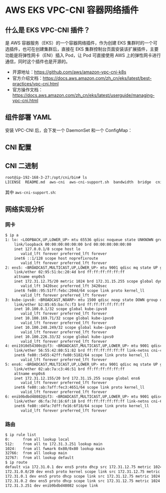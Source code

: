 # AWS EKS VPC-CNI 容器网络插件

## 什么是 EKS VPC-CNI 插件？

是 AWS 容器服务（EKS）的一个容器网络插件，作为创建 EKS 集群时的一个可选插件，也可在创建集群后，直接在 EKS 集群控制台页面安装该扩展插件，主要功能是将弹性网卡（ENI）插入 Pod，让 Pod 可直接使用 AWS 上的弹性网卡进行通信，同时这个插件也是开源的。

- 开源地址：https://github.com/aws/amazon-vpc-cni-k8s
- 官方介绍文档：https://docs.aws.amazon.com/zh_cn/eks/latest/best-practices/vpc-cni.html
- 官方操作文档：https://docs.aws.amazon.com/zh_cn/eks/latest/userguide/managing-vpc-cni.html

## 组件部署 YAML

安装 VPC-CNI 后，会下发一个 DaemonSet 和一个 ConfigMap：

<Tabs>
  <TabItem value="1" label="DaemonSet">
    <FileBlock file="vendor/aws/aws-node-daemonset.yaml" showLineNumbers />
  </TabItem>
  <TabItem value="2" label="ConfigMap">
    <FileBlock file="vendor/aws/amazon-vpc-cni-configmap.yaml" showLineNumbers />
  </TabItem>
</Tabs>

## CNI 配置

<FileBlock file="vendor/aws/10-aws.conflist.json" showLineNumbers title="/etc/cni/net.d/10-aws.conflist" language="json" />

## CNI 二进制

```bash
root@ip-192-168-3-27:/opt/cni/bin# ls
LICENSE  README.md  aws-cni  aws-cni-support.sh  bandwidth  bridge  cnitool  dhcp  dummy  egress-cni  firewall  host-device  host-local  ipvlan  loopback  macvlan  portmap  ptp  sbr  static  tap  tuning  vlan  vrf
```

其中 `aws-cni-support.sh`:

<FileBlock file="vendor/aws/aws-cni-support.sh" showLineNumbers title="/opt/cni/bin/aws-cni-support.sh" />

## 网络实现分析

### 网卡

```bash
$ ip a
1: lo: <LOOPBACK,UP,LOWER_UP> mtu 65536 qdisc noqueue state UNKNOWN group default qlen 1000
    link/loopback 00:00:00:00:00:00 brd 00:00:00:00:00:00
    inet 127.0.0.1/8 scope host lo
       valid_lft forever preferred_lft forever
    inet6 ::1/128 scope host noprefixroute
       valid_lft forever preferred_lft forever
2: ens5: <BROADCAST,MULTICAST,UP,LOWER_UP> mtu 9001 qdisc mq state UP group default qlen 1000
    link/ether 02:95:51:bc:20:4d brd ff:ff:ff:ff:ff:ff
    altname enp0s5
    inet 172.31.12.75/20 metric 1024 brd 172.31.15.255 scope global dynamic ens5
       valid_lft 3420sec preferred_lft 3420sec
    inet6 fe80::95:51ff:febc:204d/64 scope link proto kernel_ll
       valid_lft forever preferred_lft forever
3: kube-ipvs0: <BROADCAST,NOARP> mtu 1500 qdisc noop state DOWN group default
    link/ether b2:85:65:ba:fc:f3 brd ff:ff:ff:ff:ff:ff
    inet 10.100.0.1/32 scope global kube-ipvs0
       valid_lft forever preferred_lft forever
    inet 10.100.169.71/32 scope global kube-ipvs0
       valid_lft forever preferred_lft forever
    inet 10.100.248.249/32 scope global kube-ipvs0
       valid_lft forever preferred_lft forever
    inet 10.100.226.33/32 scope global kube-ipvs0
       valid_lft forever preferred_lft forever
4: eni1910d54300c@if3: <BROADCAST,MULTICAST,UP,LOWER_UP> mtu 9001 qdisc noqueue state UP group default
    link/ether 56:55:42:80:51:82 brd ff:ff:ff:ff:ff:ff link-netns cni-ccc9d5df-93e5-711e-a52f-94e9e9369c6f
    inet6 fe80::5455:42ff:fe80:5182/64 scope link proto kernel_ll
       valid_lft forever preferred_lft forever
5: ens6: <BROADCAST,MULTICAST,UP,LOWER_UP> mtu 9001 qdisc mq state UP group default qlen 1000
    link/ether 02:ab:7a:c3:46:51 brd ff:ff:ff:ff:ff:ff
    altname enp0s6
    inet 172.31.12.155/20 brd 172.31.15.255 scope global ens6
       valid_lft forever preferred_lft forever
    inet6 fe80::ab:7aff:fec3:4651/64 scope link proto kernel_ll
       valid_lft forever preferred_lft forever
6: enib9bdbd48082@if3: <BROADCAST,MULTICAST,UP,LOWER_UP> mtu 9001 qdisc noqueue state UP group default
    link/ether d6:fa:7d:16:6f:18 brd ff:ff:ff:ff:ff:ff link-netns cni-60211068-b4fe-6ed5-741b-ff9e0350cd6c
    inet6 fe80::d4fa:7dff:fe16:6f18/64 scope link proto kernel_ll
       valid_lft forever preferred_lft forever
```

### 路由

```bash
$ ip rule list
0:      from all lookup local
512:    from all to 172.31.3.251 lookup main
1024:   from all fwmark 0x80/0x80 lookup main
32766:  from all lookup main
32767:  from all lookup default
$ ip route
default via 172.31.0.1 dev ens5 proto dhcp src 172.31.12.75 metric 1024
172.31.0.0/20 dev ens5 proto kernel scope link src 172.31.12.75 metric 1024
172.31.0.1 dev ens5 proto dhcp scope link src 172.31.12.75 metric 1024
172.31.0.2 dev ens5 proto dhcp scope link src 172.31.12.75 metric 1024
172.31.3.251 dev enib9bdbd48082 scope link
```
